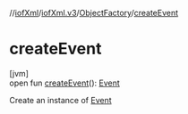 //[iofXml](../../../index.md)/[iofXml.v3](../index.md)/[ObjectFactory](index.md)/[createEvent](create-event.md)

# createEvent

[jvm]\
open fun [createEvent](create-event.md)(): [Event](../-event/index.md)

Create an instance of [Event](../-event/index.md)
